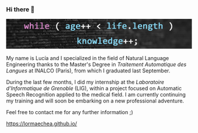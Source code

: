 ### Hi there 👋

![image info](./intro.jpg)

My name is Lucía and I specialized in the field of Natural Language Engineering thanks to the Master's Degree in <em>Traitement Automatique des Langues</em> at INALCO (Paris), from which I graduated last September.

During the last few months, I did my internship at the <em>Laboratoire d'Informatique de Grenoble</em> (LIG), within a project focused on Automatic Speech Recognition applied to the medical field. I am currently continuing my training and will soon be embarking on a new professional adventure.

Feel free to contact me for any further information ;)

https://lormaechea.github.io/

